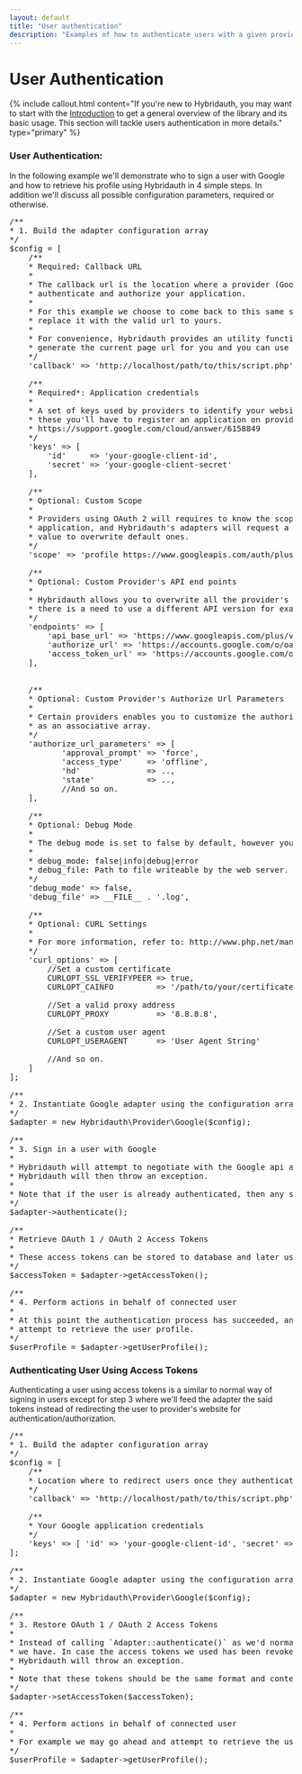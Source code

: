 ```yaml
---
layout: default
title: "User authentication"
description: "Examples of how to authenticate users with a given providers and how to make use of OAuth access tokens."
---
```


User Authentication
===================

{% include callout.html content="If you're new to Hybridauth, you may want to start with the [Introduction](introduction.html) to get a general overview of the library and its basic usage. This section will tackle users authentication in more details." type="primary" %} 

### User Authentication:

In the following example we'll demonstrate who to sign a user with Google and how to retrieve his profile using Hybridauth in 4 simple steps. In addition we'll discuss all possible configuration parameters, required or otherwise.

<pre>
/**
* 1. Build the adapter configuration array
*/
$config = [
    /**
    * Required: Callback URL
    *
    * The callback url is the location where a provider (Google in this case) will redirect the use once they
    * authenticate and authorize your application.
    *
    * For this example we choose to come back to this same script, however in your project you'll have to you need to
    * replace it with the valid url to yours. 
    *
    * For convenience, Hybridauth provides an utility function `Hybridauth\HttpClient\Util::getCurrentUrl()` that can
    * generate the current page url for you and you can use it for the callback.
    */
    'callback' => 'http://localhost/path/to/this/script.php',

    /**
    * Required*: Application credentials
    *
    * A set of keys used by providers to identify your website and only required by those using OAuth 1 and OAuth 2. To acquire
    * these you'll have to register an application on provider's site. In the case of Google for instance you can refer to
    * https://support.google.com/cloud/answer/6158849
    */
    'keys' => [ 
        'id'     => 'your-google-client-id',
        'secret' => 'your-google-client-secret' 
    ],

    /**
    * Optional: Custom Scope
    *
    * Providers using OAuth 2 will requires to know the scope of the authorization a user is going to give to your
    * application, and Hybridauth's adapters will request a limited scope by default, however you may specify a custom
    * value to overwrite default ones.
    */
    'scope' => 'profile https://www.googleapis.com/auth/plus.profile.emails.read', 

    /**
    * Optional: Custom Provider's API end points
    *
    * Hybridauth allows you to overwrite all the provider's API end point, which might be useful in some cases like when
    * there is a need to use a different API version for example.
    */
    'endpoints' => [
        'api_base_url' => 'https://www.googleapis.com/plus/v1/',
        'authorize_url' => 'https://accounts.google.com/o/oauth2/auth',
        'access_token_url' => 'https://accounts.google.com/o/oauth2/token',
    ],


    /**
    * Optional: Custom Provider's Authorize Url Parameters
    *
    * Certain providers enables you to customize the authorization url which you can optionality pass in adapter's config
    * as an associative array.
    */
    'authorize_url_parameters' => [
           'approval_prompt' => 'force',
           'access_type'     => 'offline',
           'hd'              => ..,
           'state'           => ..,
           //And so on.
    ],

    /**
    * Optional: Debug Mode
    *
    * The debug mode is set to false by default, however you can rise its level to either 'info', 'debug' or 'error'.
    *
    * debug_mode: false|info|debug|error
    * debug_file: Path to file writeable by the web server. Required if only 'debug_mode' is not false.
    */
    'debug_mode' => false,
    'debug_file' => __FILE__ . '.log',

    /**
    * Optional: CURL Settings
    *
    * For more information, refer to: http://www.php.net/manual/function.curl-setopt.php  
    */
    'curl_options' => [
        //Set a custom certificate
        CURLOPT_SSL_VERIFYPEER => true,
        CURLOPT_CAINFO         => '/path/to/your/certificate.crt',

        //Set a valid proxy address
        CURLOPT_PROXY          => '8.8.8.8',

        //Set a custom user agent
        CURLOPT_USERAGENT      => 'User Agent String'
        
        //And so on.
    ]
];

/**
* 2. Instantiate Google adapter using the configuration array we built
*/
$adapter = new Hybridauth\Provider\Google($config);

/**
* 3. Sign in a user with Google
*
* Hybridauth will attempt to negotiate with the Google api and authenticate the user. If for whatever reason the process fails,
* Hybridauth will then throw an exception.
*
* Note that if the user is already authenticated, then any subsequent call to this method will be ignored.
*/
$adapter->authenticate();

/**
* Retrieve OAuth 1 / OAuth 2 Access Tokens
*
* These access tokens can be stored to database and later used to restore user's session.
*/
$accessToken = $adapter->getAccessToken();

/**
* 4. Perform actions in behalf of connected user
*
* At this point the authentication process has succeeded, and we can proceed with our application logic. For example we may
* attempt to retrieve the user profile.
*/
$userProfile = $adapter->getUserProfile();
</pre>

### Authenticating User Using Access Tokens

Authenticating a user using access tokens is a similar to normal way of signing in users except for step 3 where we'll feed the adapter the said tokens instead of redirecting the user to provider's website for authentication/authorization.

<pre>
/**
* 1. Build the adapter configuration array
*/
$config = [
    /**
    * Location where to redirect users once they authenticate with Google
    */
    'callback' => 'http://localhost/path/to/this/script.php',

    /**
    * Your Google application credentials
    */
    'keys' => [ 'id' => 'your-google-client-id', 'secret' => 'your-google-client-secret' ],
];

/**
* 2. Instantiate Google adapter using the configuration array we built
*/
$adapter = new Hybridauth\Provider\Google($config);

/**
* 3. Restore OAuth 1 / OAuth 2 Access Tokens
*
* Instead of calling `Adapter::authenticate()` as we'd normally do, here we simply feed the adapter any stored access tokens
* we have. In case the access tokens we used has been revoked or expired, the provider's will reject the connection, and
* Hybridauth will throw an exception.
*
* Note that these tokens should be the same format and content returned by `Adapter::getAccessToken()`
*/
$adapter->setAccessToken($accessToken);

/**
* 4. Perform actions in behalf of connected user
*
* For example we may go ahead and attempt to retrieve the user profile.
*/
$userProfile = $adapter->getUserProfile();
</pre>
